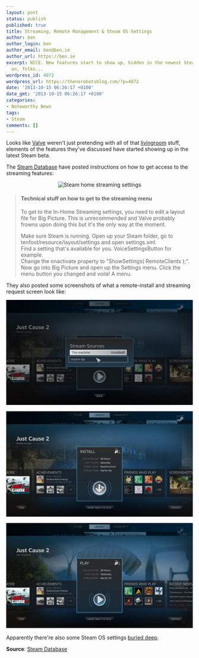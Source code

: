 ```yaml
---
layout: post
status: publish
published: true
title: Streaming, Remote Management & Steam OS Settings
author: ben
author_login: ben
author_email: ben@ben.ie
author_url: https://ben.ie
excerpt: NICE. New features start to show up, hidden in the newest Steam beta. Read
  on, folks...
wordpress_id: 4872
wordpress_url: https://thenorobotsblog.com/?p=4872
date: '2013-10-15 06:26:17 +0100'
date_gmt: '2013-10-15 06:26:17 +0100'
categories:
- Noteworthy News
tags:
- Steam
comments: []
---
```

<p>Looks like <a href="https://www.valvesoftware.com" target="_blank">Valve</a> weren't just pretending with all of that <a href="https://store.steampowered.com/livingroom/" target="_blank">livingroom</a> stuff, elements of the features they've discussed have started showing up in the latest Steam beta.</p>
<p>The <a href="https://steamdb.info/blog/30/" target="_blank">Steam Database</a> have posted instructions on how to get access to the streaming features:</p>
<p style="text-align: center;"><img class="aligncenter size-large wp-image-4878" alt="Steam home streaming settings" src="assets/uploads/norobots/uploads/2013/10/2013-10-15_01-18-32_3061130404-1024x484.png" width="580" height="274" /></p>
<blockquote>
<h4>Technical stuff on how to get to the streaming menu</h4>
<p>To get to the In-Home Streaming settings, you need to edit a layout file for Big Picture. This is unrecommended and Valve probably frowns upon doing this but it's the only way at the moment.</p>
<p>Make sure Steam is running. Open up your Steam folder, go to tenfoot/resource/layout/settings and open settings.xml.<br />
Find a setting that's available for you. VoiceSettingsButton for example.<br />
Change the onactivate property to "ShowSettings( RemoteClients );".<br />
Now go into Big Picture and open up the Settings menu. Click the menu button you changed and voila! A menu.</p></blockquote>
<p>They also posted some screenshots of what a remote-install and streaming request screen look like:</p>
<p style="text-align: center;"><img class="aligncenter  wp-image-4873" alt="Steam streaming sources" src="assets/uploads/norobots/uploads/2013/10/BWkUC53CYAAGMcd.jpg-large.jpeg" width="580" /></p>
<p style="text-align: center;"><img class="aligncenter  wp-image-4874" alt="Steam remote install" src="assets/uploads/norobots/uploads/2013/10/BWkUS2ECIAARCzu.jpg-large.jpeg" width="580" /></p>
<p style="text-align: center;"><img class="aligncenter  wp-image-4875" alt="Steam streaming service" src="assets/uploads/norobots/uploads/2013/10/BWkh_8zCMAAwGD0.jpg-large.jpeg" width="580" /></p>
<p style="text-align: left;">Apparently there're also some Steam OS settings <a href="https://github.com/SteamDatabase/SteamTracking/commit/f573309eabba64a155c8028b26cbc09f08c577db" target="_blank">buried deep</a>.</p>
<p><strong>Source</strong>: <a href="https://steamdb.info/blog/30/" target="_blank">Steam Database</a></p>

